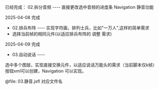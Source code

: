 已经完成：
02.拆分音频 ---- 直接更改选中音频的进度条 Navigation
 静音功能

2025-04-08 完成
* 02.排兵布阵 ---- 实现字符画，排列士兵，比如"一万人",这样的简单需求 
* 选择当前帧的相同元件(以适应排兵布阵的 调整 需求) 

2025-04-09 完成
* 03.自动说话 ---- 


选中多个图层，实现直接交换元件，以适应说话万能头的需求（当前脚本仅k帧）
按钮xml可以创建，Navigation 可以实现。


@file: 03.静音.jsfl  对应文件名


